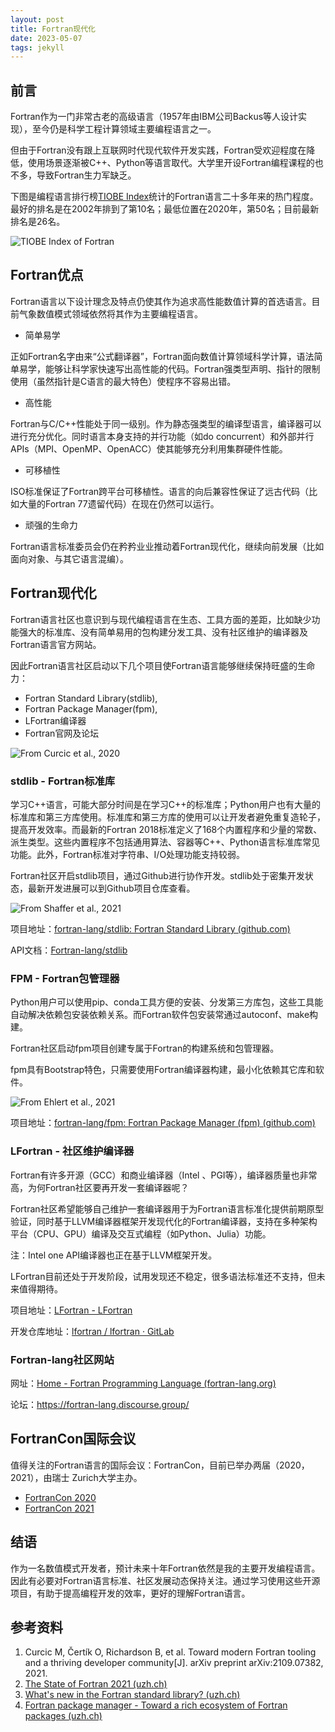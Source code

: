 ```yaml
---
layout: post
title: Fortran现代化
date: 2023-05-07
tags: jekyll
---
```


## 前言

Fortran作为一门非常古老的高级语言（1957年由IBM公司Backus等人设计实现），至今仍是科学工程计算领域主要编程语言之一。

但由于Fortran没有跟上互联网时代现代软件开发实践，Fortran受欢迎程度在降低，使用场景逐渐被C++、Python等语言取代。大学里开设Fortran编程课程的也不多，导致Fortran生力军缺乏。

下图是编程语言排行榜[TIOBE Index](https://www.tiobe.com/tiobe-index/fortran/)统计的Fortran语言二十多年来的热门程度。最好的排名是在2002年排到了第10名；最低位置在2020年，第50名；目前最新排名是26名。

![TIOBE Index of Fortran](https://s1.vika.cn/space/2022/07/02/d3f5b5a372c544808fbed71d7d4c2c13)

## Fortran优点

Fortran语言以下设计理念及特点仍使其作为追求高性能数值计算的首选语言。目前气象数值模式领域依然将其作为主要编程语言。

 - 简单易学
 
  正如Fortran名字由来“公式翻译器”，Fortran面向数值计算领域科学计算，语法简单易学，能够让科学家快速写出高性能的代码。Fortran强类型声明、指针的限制使用（虽然指针是C语言的最大特色）使程序不容易出错。

- 高性能 

Fortran与C/C++性能处于同一级别。作为静态强类型的编译型语言，编译器可以进行充分优化。同时语言本身支持的并行功能（如do concurrent）和外部并行APIs（MPI、OpenMP、OpenACC）使其能够充分利用集群硬件性能。

- 可移植性

ISO标准保证了Fortran跨平台可移植性。语言的向后兼容性保证了远古代码（比如大量的Fortran 77遗留代码）在现在仍然可以运行。

- 顽强的生命力

Fortran语言标准委员会仍在矜矜业业推动着Fortran现代化，继续向前发展（比如面向对象、与其它语言混编）。

## Fortran现代化

Fortran语言社区也意识到与现代编程语言在生态、工具方面的差距，比如缺少功能强大的标准库、没有简单易用的包构建分发工具、没有社区维护的编译器及Fortran语言官方网站。

因此Fortran语言社区启动以下几个项目使Fortran语言能够继续保持旺盛的生命力：
- Fortran Standard Library(stdlib),
- Fortran Package Manager(fpm),
- LFortran编译器
- Fortran官网及论坛


![From Curcic et al., 2020](https://s1.vika.cn/space/2022/07/02/905b4ec941f54f639f3acee68afe7909)


### stdlib - Fortran标准库

学习C++语言，可能大部分时间是在学习C++的标准库；Python用户也有大量的标准库和第三方库使用。标准库和第三方库的使用可以让开发者避免重复造轮子，提高开发效率。而最新的Fortran 2018标准定义了168个内置程序和少量的常数、派生类型。这些内置程序不包括通用算法、容器等C++、Python语言标准库常见功能。此外，Fortran标准对字符串、I/O处理功能支持较弱。

Fortran社区开启stdlib项目，通过Github进行协作开发。stdlib处于密集开发状态，最新开发进展可以到Github项目仓库查看。

![From Shaffer et al., 2021](https://s1.vika.cn/space/2022/07/02/0aaed963772a419b97aa65c47b21d397)

项目地址：[fortran-lang/stdlib: Fortran Standard Library (github.com)](https://github.com/fortran-lang/stdlib)

API文档：[Fortran-lang/stdlib](https://stdlib.fortran-lang.org/)


### FPM - Fortran包管理器

Python用户可以使用pip、conda工具方便的安装、分发第三方库包，这些工具能自动解决依赖包安装依赖关系。而Fortran软件包安装常通过autoconf、make构建。

Fortran社区启动fpm项目创建专属于Fortran的构建系统和包管理器。

fpm具有Bootstrap特色，只需要使用Fortran编译器构建，最小化依赖其它库和软件。

![From Ehlert et al., 2021](https://s1.vika.cn/space/2022/07/02/df5cf7d0bd614640b322d7b44e889ca2)

项目地址：[fortran-lang/fpm: Fortran Package Manager (fpm) (github.com)](https://github.com/fortran-lang/fpm)

### LFortran - 社区维护编译器 

Fortran有许多开源（GCC）和商业编译器（Intel 、PGI等），编译器质量也非常高，为何Fortran社区要再开发一套编译器呢？

Fortran社区希望能够自己维护一套编译器用于为Fortran语言标准化提供前期原型验证，同时基于LLVM编译器框架开发现代化的Fortran编译器，支持在多种架构平台（CPU、GPU）编译及交互式编程（如Python、Julia）功能。

注：Intel one API编译器也正在基于LLVM框架开发。

LFortran目前还处于开发阶段，试用发现还不稳定，很多语法标准还不支持，但未来值得期待。

项目地址：[LFortran - LFortran](https://lfortran.org/)

开发仓库地址：[lfortran / lfortran · GitLab](https://gitlab.com/lfortran/lfortran)

### Fortran-lang社区网站 

网址：[Home - Fortran Programming Language (fortran-lang.org)](https://fortran-lang.org/)

论坛：https://fortran-lang.discourse.group/

## FortranCon国际会议

值得关注的Fortran语言的国际会议：FortranCon，目前已举办两届（2020，2021），由瑞士 Zurich大学主办。

- [FortranCon 2020 ](https://tcevents.chem.uzh.ch/event/12/)
- [FortranCon 2021](https://tcevents.chem.uzh.ch/event/14/)

## 结语

作为一名数值模式开发者，预计未来十年Fortran依然是我的主要开发编程语言。因此有必要对Fortran语言标准、社区发展动态保持关注。通过学习使用这些开源项目，有助于提高编程开发的效率，更好的理解Fortran语言。

## 参考资料

1. Curcic M, Čertík O, Richardson B, et al. Toward modern Fortran tooling and a thriving developer community[J]. arXiv preprint arXiv:2109.07382, 2021.
2. [The State of Fortran 2021 (uzh.ch)](https://tcevents.chem.uzh.ch/event/14/contributions/67/attachments/69/155/FortranCon2021_Fortran-Lang_State_of_Fortran.pdf)
3. [What's new in the Fortran standard library? (uzh.ch)](https://tcevents.chem.uzh.ch/event/14/contributions/65/attachments/74/160/stdlib-talk.pdf)
4. [Fortran package manager - Toward a rich ecosystem of Fortran packages (uzh.ch)](https://tcevents.chem.uzh.ch/event/14/contributions/68/attachments/68/153/ehlert210924.pdf)
